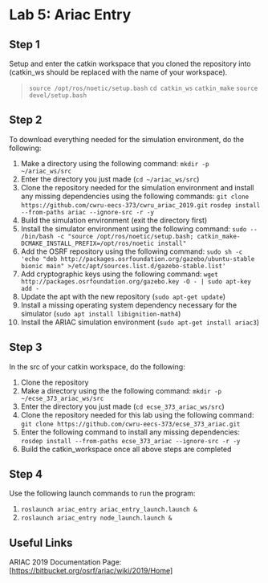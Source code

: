 # Lab 5: Ariac Entry
## Step 1
Setup and enter the catkin workspace that you cloned the repository into (catkin_ws should be replaced with the name of your workspace).
> `source /opt/ros/noetic/setup.bash`
> `cd catkin_ws`
> `catkin_make`
> `source devel/setup.bash`

## Step 2
To download everything needed for the simulation environment, do the following:
1. Make a directory using the following command:
`mkdir -p ~/ariac_ws/src`
2. Enter the directory you just made (`cd ~/ariac_ws/src`)
3. Clone the repository needed for the simulation environment and install any missing dependencies using the following commands:
`git clone https://github.com/cwru-eecs-373/cwru_ariac_2019.git`
`rosdep install --from-paths ariac --ignore-src -r -y`
4. Build the simulation environment (exit the directory first)
5. Install the simulator environment using the following command:
`sudo -- /bin/bash -c "source /opt/ros/noetic/setup.bash; catkin_make-DCMAKE_INSTALL_PREFIX=/opt/ros/noetic install"`
6. Add the OSRF repository using the following command:
`sudo sh -c 'echo "deb http://packages.osrfoundation.org/gazebo/ubuntu-stable bionic main" >/etc/apt/sources.list.d/gazebo-stable.list'`
7. Add cryptographic keys using the following command:
`wget http://packages.osrfoundation.org/gazebo.key -O - | sudo apt-key add -`
8. Update the apt with the new repository (`sudo apt-get update`)
9. Install a missing operating system dependency necessary for the simulator (`sudo apt install libignition-math4`)
10. Install the ARIAC simulation environment (`sudo apt-get install ariac3`)

## Step 3
In the src of your catkin workspace, do the following:
1. Clone the repository
2. Make a directory using the the following command:
`mkdir -p ~/ecse_373_ariac_ws/src`
3. Enter the directory you just made (`cd ecse_373_ariac_ws/src`)
4. Clone the repository needed for this lab using the following command:
`git clone https://github.com/cwru-eecs-373/ecse_373_ariac.git`
5. Enter the following command to install any missing dependencies:
`rosdep install --from-paths ecse_373_ariac --ignore-src -r -y`
6. Build the catkin_workspace once all above steps are completed


## Step 4
Use the following launch commands to run the program:
1. `roslaunch ariac_entry ariac_entry_launch.launch &`
2. `roslaunch ariac_entry node_launch.launch &`

## Useful Links
ARIAC 2019 Documentation Page:
[https://bitbucket.org/osrf/ariac/wiki/2019/Home]
